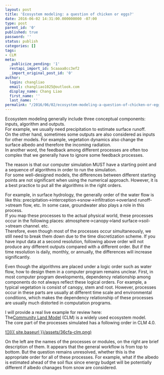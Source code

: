 ```yaml
---
layout: post
title: 'Ecosystem modeling: a question of chicken or eggs?'
date: 2016-06-02 14:31:00.000000000 -07:00
type: post
parent_id: '0'
published: true
password: ''
status: publish
categories: []
tags:
- CLM
meta:
  _publicize_pending: '1'
  restapi_import_id: 5caaaa8cc3ef2
  _import_original_post_id: '0'
author:
  login: changliao
  email: changliao1025@outlook.com
  display_name: Chang Liao
  first_name: ''
  last_name: ''
permalink: "/2016/06/02/ecosystem-modeling-a-question-of-chicken-or-eggs/"
---
```

Ecosystem modeling generally include three conceptual components: inputs, algorithm and outputs.  
For example, we usually need precipitation to estimate surface runoff.  
On the other hand, sometimes some outputs are also considered as inputs for other models. For example, vegetation dynamics also change the surface albedo and therefore the incoming radiation.  
In another word, the feedback among different processes are often too complex that we generally have to ignore some feedback processes.

The reason is that our computer simulation MUST have a starting point and a sequence of algorithms in order to run the simulation.  
For some well-designed models, the differences between different starting points are not significant when using the numerical approach. However, it is a best practice to put all the algorithms in the right orders.

For example, in surface hydrology, the generally order of the water flow is like this: precipitation-\>interception-\>snow-\>infiltration-\>overland runoff-\>stream flow, etc. In some case, groundwater also plays a role in this process.  
If you map these processes to the actual physical world, these processes occur in the following places: atmosphere-\>canopy-\>land surface-\>soil-\>stream channel. etc.  
Therefore, even though most of the processes occur simultaneously, we still need to break them down due to the time discretization scheme. If you have input data at a second resolution, following above order will not produce any different outputs compared with a different order. But if the time resolution is daily, monthly, or annually, the differences will increase significantly.

Even though the algorithms are placed under a logic order such as water flow, how to design them in a computer program remains unclear. First, in most computer program developments, dependency relationship among components do not always reflect these logical orders. For example, a typical vegetation&nbsp;is consist of canopy, stem and root. However, processes occur in these parts are usually at different time scale and environmental conditions, which makes the dependency relationship of these processes are usually much distorted in computation programs.

I will provide a real live example for review here:  
The[Community Land Model](http://www.cgd.ucar.edu/tss/clm/) (CLM) is a widely used ecosystem model.  
The core part of the processes simulated has a following order in CLM 4.0.

[![]({{ site.baseurl }}/assets/36cfa-clm.png)](https://changliao.files.wordpress.com/2016/06/36cfa-clm.png)

On the left are the names of the processes or modules, on the right are brief description of them. It appears that the general workflow is from top to bottom. But the question remains unresolved, whether this is the appropriate order for all of these processes. For example, what if the albedo is estimated ahead of the soil flux since energy budget will be potentially different if albedo chanages from snow are considered.

